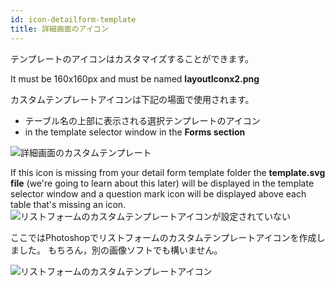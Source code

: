 ```yaml
---
id: icon-detailform-template
title: 詳細画面のアイコン
---
```


テンプレートのアイコンはカスタマイズすることができます。

It must be 160x160px and must be named **layoutIconx2.png**

カスタムテンプレートアイコンは下記の場面で使用されます。

* テーブル名の上部に表示される選択テンプレートのアイコン
* in the template selector window in the **Forms section**

![詳細画面のカスタムテンプレート](assets/en/custom-detailform/custom-detailform-template.png)

If this icon is missing from your detail form template folder the **template.svg file** (we're going to learn about this later) will be displayed in the template selector window and a question mark icon will be displayed above each table that's missing an icon. ![リストフォームのカスタムテンプレートアイコンが設定されていない](assets/en/custom-detailform/missing-detailform-icon-custom-template.png)

ここではPhotoshopでリストフォームのカスタムテンプレートアイコンを作成しました。 もちろん，別の画像ソフトでも構いません。

![リストフォームのカスタムテンプレートアイコン](assets/en/custom-detailform/custom-detail-form-icon.png)
